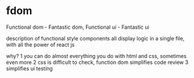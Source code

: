 # fdom

Functional dom - Fantastic dom, Functional ui - Fantastic ui

description of functional style components
all display logic in a single file, with all the power of react js

why?
1 you can do almost everything you do with html and css, sometimes even more
2 css is difficult to check, function dom simplifies code review
3 simplifies ui testing
